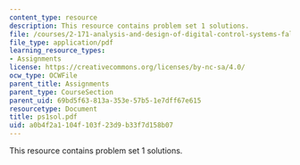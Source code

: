 ```yaml
---
content_type: resource
description: This resource contains problem set 1 solutions.
file: /courses/2-171-analysis-and-design-of-digital-control-systems-fall-2006/a0b4f2a1104f103f23d9b33f7d158b07_ps1sol.pdf
file_type: application/pdf
learning_resource_types:
- Assignments
license: https://creativecommons.org/licenses/by-nc-sa/4.0/
ocw_type: OCWFile
parent_title: Assignments
parent_type: CourseSection
parent_uid: 69bd5f63-813a-353e-57b5-1e7dff67e615
resourcetype: Document
title: ps1sol.pdf
uid: a0b4f2a1-104f-103f-23d9-b33f7d158b07
---
```

This resource contains problem set 1 solutions.